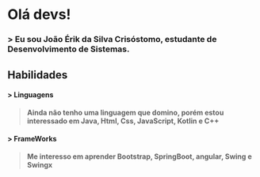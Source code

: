 # Olá devs! 
### > Eu sou João Érik da Silva Crisóstomo, estudante de Desenvolvimento de Sistemas.
## Habilidades
#### > Linguagens
>**Ainda não tenho uma linguagem que domino, porém estou interessado em Java, Html, Css, JavaScript, Kotlin e C++**
#### > FrameWorks
>**Me interesso em aprender Bootstrap, SpringBoot, angular, Swing e Swingx**
